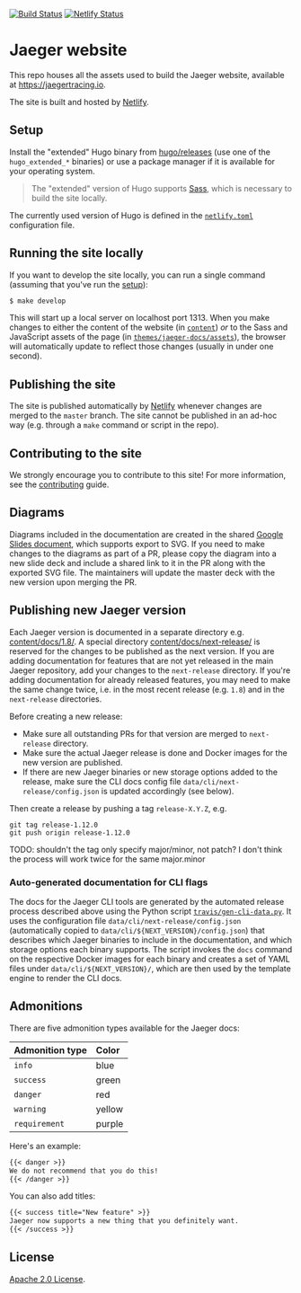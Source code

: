 [![Build Status][ci-img]][ci]
[![Netlify Status][netifly-img]][netifly]

# Jaeger website

This repo houses all the assets used to build the Jaeger website, available at https://jaegertracing.io.

The site is built and hosted by [Netlify](https://www.netlify.com/).

## Setup

Install the "extended" Hugo binary from [hugo/releases](https://github.com/gohugoio/hugo/releases) (use one of the `hugo_extended_*` binaries) or
use a package manager if it is available for your operating system.

>  The "extended" version of Hugo supports [Sass](https://sass-lang.org), which is necessary to build the site locally.

The currently used version of Hugo is defined in the [`netlify.toml`](./netlify.toml) configuration file.

## Running the site locally

If you want to develop the site locally, you can run a single command (assuming that you've run the [setup](#setup)):

```bash
$ make develop
```

This will start up a local server on localhost port 1313. When you make changes to either the content of the website (in [`content`](content)) *or* to the Sass and JavaScript assets of the page (in [`themes/jaeger-docs/assets`](themes/jaeger-docs/assets)), the browser will automatically update to reflect those changes (usually in under one second).

## Publishing the site

The site is published automatically by [Netlify](https://www.netlify.com/) whenever changes are merged to the `master` branch. The site cannot be published in an ad-hoc way (e.g. through a `make` command or script in the repo).

## Contributing to the site

We strongly encourage you to contribute to this site! For more information, see the [contributing](CONTRIBUTING.md) guide.

## Diagrams

Diagrams included in the documentation are created in the shared [Google Slides document][slides], which supports export to SVG. If you need to make changes to the diagrams as part of a PR, please copy the diagram into a new slide deck and include a shared link to it in the PR along with the exported SVG file. The maintainers will update the master deck with the new version upon merging the PR.

## Publishing new Jaeger version

Each Jaeger version is documented in a separate directory e.g. [content/docs/1.8/](./content/docs/1.8/). A special directory [content/docs/next-release/](./content/docs/next-release/) is reserved for the changes to be published as the next version. If you are adding documentation for features that are not yet released in the main Jaeger repository, add your changes to the `next-release` directory. If you're adding documentation for already released features, you may need to make the same change twice, i.e. in the most recent release (e.g. `1.8`) and in the `next-release` directories.

Before creating a new release:

  - Make sure all outstanding PRs for that version are merged to `next-release` directory.
  - Make sure the actual Jaeger release is done and Docker images for the new version are published.
  - If there are new Jaeger binaries or new storage options added to the release, make sure the CLI docs config file `data/cli/next-release/config.json` is updated accordingly (see below).

Then create a release by pushing a tag `release-X.Y.Z`, e.g.

```shell
git tag release-1.12.0
git push origin release-1.12.0
```

TODO: shouldn't the tag only specify major/minor, not patch? I don't think the process will work twice for the same major.minor

### Auto-generated documentation for CLI flags

The docs for the Jaeger CLI tools are generated by the automated release process described above using the Python script [`travis/gen-cli-data.py`](./travis/gen-cli-data.py). It uses the configuration file `data/cli/next-release/config.json` (automatically copied to `data/cli/${NEXT_VERSION}/config.json`) that describes which Jaeger binaries to include in the documentation, and which storage options each binary supports. The script invokes the `docs` command on the respective Docker images for each  binary and creates a set of YAML files under `data/cli/${NEXT_VERSION}/`, which are then used by the template engine to render the CLI docs.

## Admonitions

There are five admonition types available for the Jaeger docs:

Admonition type | Color
:---------------|:-----
`info` | blue
`success` | green
`danger` | red
`warning` | yellow
`requirement` | purple

Here's an example:

```markdown
{{< danger >}}
We do not recommend that you do this!
{{< /danger >}}
```

You can also add titles:

```markdown
{{< success title="New feature" >}}
Jaeger now supports a new thing that you definitely want.
{{< /success >}}
```

## License

[Apache 2.0 License](./LICENSE).

[slides]: https://docs.google.com/presentation/d/1JuurkQn03z0BbOEAViJBEE_WWMj6JQUML-uJm7zizvI/
[ci-img]: https://travis-ci.org/jaegertracing/documentation.svg?branch=master
[ci]: https://travis-ci.org/jaegertracing/documentation
[netifly-img]: https://api.netlify.com/api/v1/badges/d2b1a1ea-f454-4ba8-990c-cc469c959556/deploy-status
[netifly]: https://app.netlify.com/sites/jaegertracing/deploys